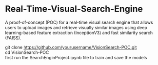 # Real-Time-Visual-Search-Engine
A proof-of-concept (POC) for a real-time visual search engine that allows users to upload images and retrieve visually similar images using deep learning-based feature extraction (InceptionV3) and fast similarity search (FAISS).


git clone https://github.com/yourusername/VisionSearch-POC.git  
cd VisionSearch-POC  
first run the SearchEnginProject.ipynb file to train and save the models
